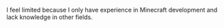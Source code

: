 I feel limited because I only have experience in Minecraft development and lack knowledge in other fields.
